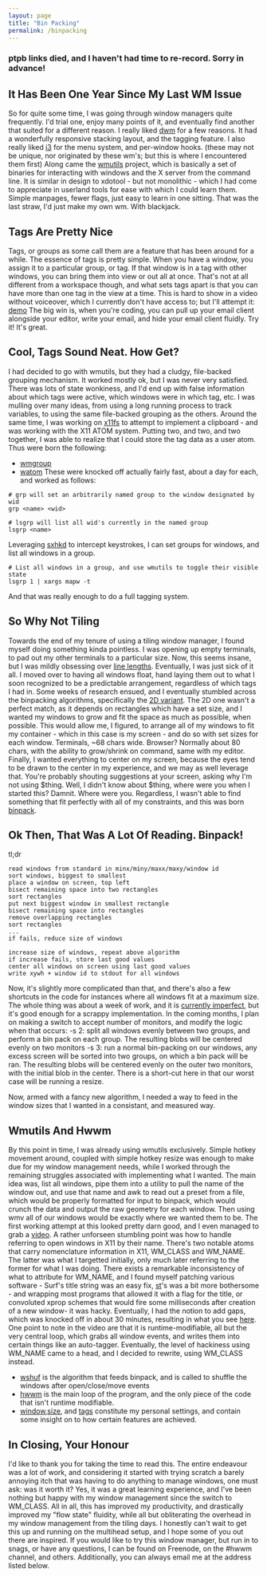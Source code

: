 ```yaml
---
layout: page
title: "Bin Packing"
permalink: /binpacking
---
```


### ptpb links died, and I haven't had time to re-record. Sorry in advance! 

## It Has Been One Year Since My Last WM Issue

So for quite some time, I was going through window managers quite frequently. I'd trial one, enjoy many points of it, and eventually find another that suited for a different reason. I really liked [dwm](https://dwm.suckless.org/) for a few reasons. It had a wonderfully responsive stacking layout, and the tagging feature. I also really liked [i3](https://i3wm.org/) for the menu system, and per-window hooks. (these may not be unique, nor originated by these wm's; but this is where I encountered them first)
Along came the [wmutils](https://github.com/wmutils) project, which is basically a set of binaries for interacting with windows and the X server from the command line. It is similar in design to xdotool - but not monolithic - which I had come to appreciate in userland tools for ease with which I could learn them. Simple manpages, fewer flags, just easy to learn in one sitting.
That was the last straw, I'd just make my own wm. With blackjack.

## Tags Are Pretty Nice

Tags, or groups as some call them are a feature that has been around for a while. The essence of tags is pretty simple. When you have a window, you assign it to a particular group, or tag. If that window is in a tag with other windows, you can bring them into view or out all at once. That's not at all different from a workspace though, and what sets tags apart is that you can have more than one tag in the view at a time. This is hard to show in a video without voiceover, which I currently don't have access to; but I'll attempt it:
[demo](https://ptpb.pw/HSVe.mkv) The big win is, when you're coding, you can pull up your email client alongside your editor, write your email, and hide your email client fluidly. Try it! It's great.

## Cool, Tags Sound Neat. How Get?

I had decided to go with wmutils, but they had a cludgy, file-backed grouping mechanism. It worked mostly ok, but I was never very satisfied. There was lots of state wonkiness, and I'd end up with false information about which tags were active, which windows were in which tag, etc.
I was mulling over many ideas, from using a long running process to track variables, to using the same file-backed grouping as the others. Around the same time, I was working on [x11fs](https://github.com/sdhand/x11fs) to attempt to implement a clipboard - and was working with the X11 ATOM system. Putting two, and two, and two together, I was able to realize that I could store the tag data as a user atom. 
Thus were born the following:
 - [wmgroup](https://github.com/halfwit/wmgroup) 
 - [watom](https://github.com/halfwit/watom)
These were knocked off actually fairly fast, about a day for each, and worked as follows: 

```
# grp will set an arbitrarily named group to the window designated by wid
grp <name> <wid>

# lsgrp will list all wid's currently in the named group 
lsgrp <name>
```

Leveraging [sxhkd](https://github.com/baskerville/sxhkd) to intercept keystrokes, I can set groups for windows, and list all windows in a group.

```
# List all windows in a group, and use wmutils to toggle their visible state
lsgrp 1 | xargs mapw -t
```

And that was really enough to do a full tagging system. 

## So Why Not Tiling

Towards the end of my tenure of using a tiling window manager, I found myself doing something kinda pointless. I was opening up empty terminals, to pad out my other terminals to a particular size. Now, this seems insane, but I was mildly obsessing over [line lengths](https://baymard.com/blog/line-length-readability). 
Eventually, I was just sick of it all. I moved over to having all windows float, hand laying them out to what I soon recognized to be a predictable arrangement, regardless of which tags I had in. Some weeks of research ensued, and I eventually stumbled across the binpacking algorithms, specifically the [2D variant](https://en.wikipedia.org/wiki/Bin_packing_problem). The 2D one wasn't a perfect match, as it depends on rectangles which have a set size, and I wanted my windows to grow and fit the space as much as possible, when possible.
This would allow me, I figured, to arrange all of my windows to fit my container - which in this case is my screen - and do so with set sizes for each window. Terminals, ~68 chars wide. Browser? Normally about 80 chars, with the ability to grow/shrink on command, same with my editor. Finally, I wanted everything to center on my screen, because the eyes tend to be drawn to the center in my experience, and we may as well leverage that.
You're probably shouting suggestions at your screen, asking why I'm not using $thing. Well, I didn't know about $thing, where were you when I started this? Damnit. Where were you. Regardless, I wasn't able to find something that fit perfectly with all of my constraints, and this was born [binpack](https://github.com/halfwit/binpack). 

## Ok Then, That Was A Lot Of Reading. Binpack!

tl;dr

```
read windows from standard in minx/miny/maxx/maxy/window id
sort windows, biggest to smallest
place a window on screen, top left
bisect remaining space into two rectangles
sort rectangles
put next biggest window in smallest rectangle
bisect remaining space into rectangles
remove overlapping rectangles
sort rectangles
...
if fails, reduce size of windows

increase size of windows, repeat above algorithm
if increase fails, store last good values
center all windows on screen using last good values
write xywh + window id to stdout for all windows
```

Now, it's slightly more complicated than that, and there's also a few shortcuts in the code for instances where all windows fit at a maximum size. The whole thing was about a week of work, and it is [currently imperfect](https://ptpb.pw/zmbA.mkv), but it's good enough for a scrappy implementation. In the coming months, I plan on making a switch to accept number of monitors, and modify the logic when that occurs:
 -s 2: split all windows evenly between two groups, and perform a bin pack on each group. The resulting blobs will be centered evenly on two monitors
 -s 3: run a normal bin-packing on our windows, any excess screen will be sorted into two groups, on which a bin pack will be ran. The resulting blobs will be centered evenly on the outer two monitors, with the initial blob in the center. There is a short-cut here in that our worst case will be running a resize.

Now, armed with a fancy new algorithm, I needed a way to feed in the window sizes that I wanted in a consistant, and measured way. 

## Wmutils And Hwwm

By this point in time, I was already using wmutils exclusively. Simple hotkey movement around, coupled with simple hotkey resize was enough to make due for my window management needs, while I worked through the remaining struggles associated with implementing what I wanted.
The main idea was, list all windows, pipe them into a utility to pull the name of the window out, and use that name and awk to read out a preset from a file, which would be properly formatted for input to binpack, which would crunch the data and output the raw geometry for each window. Then using wmv all of our windows would be exactly where we wanted them to be. The first working attempt at this looked pretty darn good, and I even managed to grab a [video](https://www.youtube.com/watch?v=MSIjqTgtj2c).
A rather unforseen stumbling point was how to handle referring to open windows in X11 by their name. There's two notable atoms that carry nomenclature information in X11, WM_CLASS and WM_NAME. The latter was what I targetted initially, only much later referring to the former for what I was doing. There exists a remarkable inconsistency of what to attribute for WM_NAME, and I found myself patching various software - Surf's title string was an easy fix, [st](https://github.com/halfwit/dotfiles/blob/master/zsh/.zshrc#L117)'s was a bit more bothersome - and wrapping most programs that allowed it with a flag for the title, or convoluted xprop schemes that would fire some milliseconds after creation of a new window- it was hacky. 
Eventually, I had the notion to add gaps, which was knocked off in about 30 minutes, resulting in what you see [here](https://www.youtube.com/watch?v=cHCjnZ-6NZ8). One point to note in the video are that it is runtime-modifiable, all but the very central loop, which grabs all window events, and writes them into certain things like an auto-tagger.
Eventually, the level of hackiness using WM_NAME came to a head, and I decided to rewrite, using WM_CLASS instead.
 - [wshuf](https://github.com/halfwit/hwwm/blob/master/wshuf) is the algorithm that feeds binpack, and is called to shuffle the windows after open/close/move events
 - [hwwm](https://github.com/halfwit/hwwm/blob/master/hwwm) is the main loop of the program, and the only piece of the code that isn't runtime modifiable.
 - [window](https://github.com/halfwit/dotfiles/blob/master/x11/window),[size](https://github.com/halfwit/dotfiles/blob/master/x11/size), and [tags](https://github.com/halfwit/dotfiles/blob/master/x11/tags) constitute my personal settings, and contain some insight on to how certain features are achieved.

## In Closing, Your Honour

I'd like to thank you for taking the time to read this. The entire endeavour was a lot of work, and considering it started with trying scratch a barely annoying itch that was having to do anything to manage windows, one must ask: was it worth it? Yes, it was a great learning experience, and I've been nothing but happy with my window management since the switch to WM_CLASS. All in all, this has improved my productivity, and drastically improved my "flow state" fluidity, while all but obliterating the overhead in my window management from the tiling days. I honestly can't wait to get this up and running on the multihead setup, and I hope some of you out there are inspired. 
If you would like to try this window manager, but run in to snags, or have any questions, I can be found on Freenode, on the #hwwm channel, and others. Additionally, you can always email me at the address listed below. 
